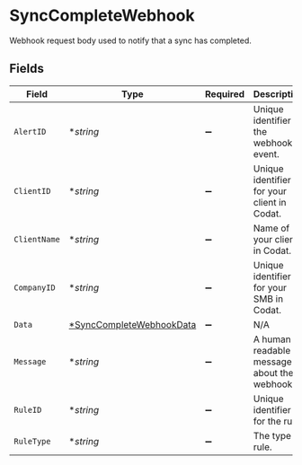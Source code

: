 # SyncCompleteWebhook

Webhook request body used to notify that a sync has completed.


## Fields

| Field                                                                      | Type                                                                       | Required                                                                   | Description                                                                | Example                                                                    |
| -------------------------------------------------------------------------- | -------------------------------------------------------------------------- | -------------------------------------------------------------------------- | -------------------------------------------------------------------------- | -------------------------------------------------------------------------- |
| `AlertID`                                                                  | **string*                                                                  | :heavy_minus_sign:                                                         | Unique identifier of the webhook event.                                    |                                                                            |
| `ClientID`                                                                 | **string*                                                                  | :heavy_minus_sign:                                                         | Unique identifier for your client in Codat.                                |                                                                            |
| `ClientName`                                                               | **string*                                                                  | :heavy_minus_sign:                                                         | Name of your client in Codat.                                              |                                                                            |
| `CompanyID`                                                                | **string*                                                                  | :heavy_minus_sign:                                                         | Unique identifier for your SMB in Codat.                                   | 8a210b68-6988-11ed-a1eb-0242ac120002                                       |
| `Data`                                                                     | [*SyncCompleteWebhookData](../../models/shared/synccompletewebhookdata.md) | :heavy_minus_sign:                                                         | N/A                                                                        |                                                                            |
| `Message`                                                                  | **string*                                                                  | :heavy_minus_sign:                                                         | A human readable message about the webhook.                                |                                                                            |
| `RuleID`                                                                   | **string*                                                                  | :heavy_minus_sign:                                                         | Unique identifier for the rule.                                            |                                                                            |
| `RuleType`                                                                 | **string*                                                                  | :heavy_minus_sign:                                                         | The type of rule.                                                          |                                                                            |